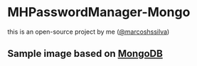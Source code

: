 # MHPasswordManager-Mongo
this is an open-source project by me ([@marcoshssilva](https://github.com/marcoshssilva))

Sample image based on [MongoDB](https://hub.docker.com/_/mongo)
---
